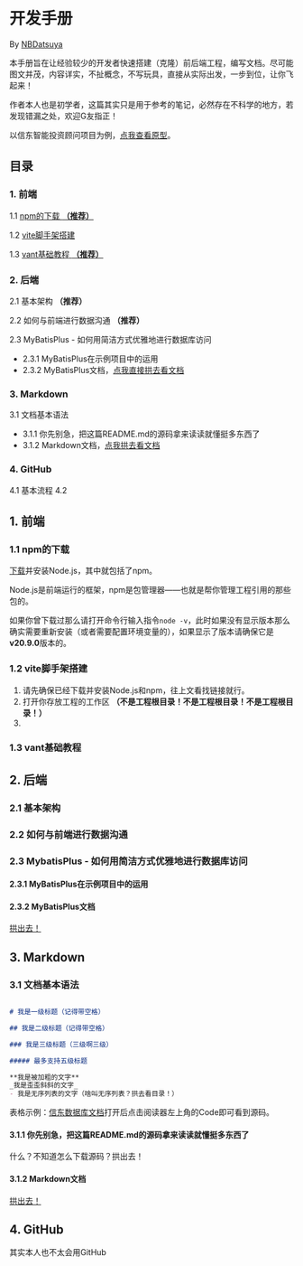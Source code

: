 # 开发手册

By [NBDatsuya](https://github.com/NBDatsuya)

本手册旨在让经验较少的开发者快速搭建（克隆）前后端工程，编写文档。尽可能图文并茂，内容详实，不扯概念，不写玩具，直接从实际出发，一步到位，让你飞起来！

作者本人也是初学者，这篇其实只是用于参考的笔记，必然存在不科学的地方，若发现错漏之处，欢迎G友指正！

以信东智能投资顾问项目为例，[点我查看原型](https://github.com/NBDatsuya/finance-assistant-prototype)。

## 目录
### 1. 前端

1.1 [npm的下载 **（推荐）**](#11-npm的下载)

1.2 [vite脚手架搭建](#12-vite脚手架搭建)

1.3 [vant基础教程 **（推荐）**](#13-vant基础教程)

### 2. 后端

2.1 基本架构 **（推荐）**

2.2 如何与前端进行数据沟通 **（推荐）**

2.3 MyBatisPlus - 如何用简洁方式优雅地进行数据库访问

- 2.3.1 MyBatisPlus在示例项目中的运用
- 2.3.2 MyBatisPlus文档，[点我直接拱去看文档](https://baomidou.com/pages/24112f/)


### 3. Markdown

3.1 文档基本语法
- 3.1.1 你先别急，把这篇README.md的源码拿来读读就懂挺多东西了
- 3.1.2 Markdown文档，[点我拱去看文档](https://zhuanlan.zhihu.com/p/598132171)

### 4. GitHub
4.1 基本流程
4.2 

## 1. 前端
### 1.1 npm的下载
[下载](https://nodejs.org/en/download)并安装Node.js，其中就包括了npm。

Node.js是前端运行的框架，npm是包管理器——也就是帮你管理工程引用的那些包的。

如果你曾下载过那么请打开命令行输入指令`node -v`，此时如果没有显示版本那么确实需要重新安装（或者需要配置环境变量的），如果显示了版本请确保它是**v20.9.0**版本的。

### 1.2 vite脚手架搭建
1. 请先确保已经下载并安装Node.js和npm，往上文看找链接就行。
2. 打开你存放工程的工作区 **（不是工程根目录！不是工程根目录！不是工程根目录！）**
3. 
### 1.3 vant基础教程

## 2. 后端
### 2.1 基本架构
### 2.2 如何与前端进行数据沟通
### 2.3 MybatisPlus  - 如何用简洁方式优雅地进行数据库访问
#### 2.3.1 MyBatisPlus在示例项目中的运用
#### 2.3.2 MyBatisPlus文档
[拱出去！](https://baomidou.com/pages/24112f/)


## 3. Markdown
### 3.1 文档基本语法
```markdown

# 我是一级标题（记得带空格）

## 我是二级标题（记得带空格）

### 我是三级标题（三级啊三级）

##### 最多支持五级标题

**我是被加粗的文字**
_我是歪歪斜斜的文字_
- 我是无序列表的文字（啥叫无序列表？拱去看目录！）

```

表格示例：[信东数据库文档](https://github.com/suns-18/Xindong-invest-assistant-backend/blob/main/doc/Database.md)打开后点击阅读器左上角的Code即可看到源码。

#### 3.1.1 你先别急，把这篇README.md的源码拿来读读就懂挺多东西了
什么？不知道怎么下载源码？拱出去！

#### 3.1.2 Markdown文档
[拱出去！](https://zhuanlan.zhihu.com/p/598132171)

## 4. GitHub
其实本人也不太会用GitHub